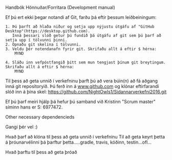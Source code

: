 ﻿Handbók Hönnuðar/Forritara (Development manual)

Ef þú ert ekki þegar notandi af Git, farðu þá eftir þessum leiðbeiningum:

	1. Þú þarft að hlaða niður og setja upp nýjustu útgáfu af "GitHub Desktop"(https://desktop.github.com). 
	   Inná þessari slóð getur þú fundið þá útgáfu af git sem þú þarf að setja upp í tölvunni þinni.
	2. Opnaðu git skelina í tölvunni.
	3. Veldu þér notendanafn fyrir git. Skrifaðu allt á eftir $ hérna:
		MYND

	4. Sláðu inn vefpóstfangið þitt sem mun tengjast þínum git breytingum. Skrifaðu allt á eftir $ hérna:
		MYND


Til þess að geta unnið í verkefninu þarft þú að vera búin(n) að fá aðgang inná git repositoryið. Þú ferð inn á www.github.com og klónar
eftirfarandi slóð inn á þína skel:
https://github.com/NightOwls1/Sidannarverkefni2016.git

Ef þú þarf meiri hjálp þá hefur þú samband við Kristinn "Scrum master" 
síminn hans er S: 6977472.

Other necessary dependencieds

Gangi þér vel :)



Hvað þarf að klóna til þess að geta unnið í verkefninu 
Til að geta keyrt þetta á þróunarvélinni þá þarftur þetta.....gradle, travis, kóðinn, testin...ofl...

Hvað þarftu til þess að geta þróað 